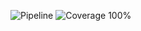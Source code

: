![Pipeline](https://github.com/Ghilil/apitestgitaction/actions/workflows/ci.yml/badge.svg)
![Coverage 100%](https://raw.githubusercontent.com/cicirello/jacoco-badge-generator/main/tests/100.svg)
